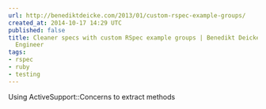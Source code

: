 ```yaml
---
url: http://benediktdeicke.com/2013/01/custom-rspec-example-groups/
created_at: 2014-10-17 14:29 UTC
published: false
title: Cleaner specs with custom RSpec example groups | Benedikt Deicke - Software
  Engineer
tags:
- rspec
- ruby
- testing
---
```


Using ActiveSupport::Concerns to extract methods
